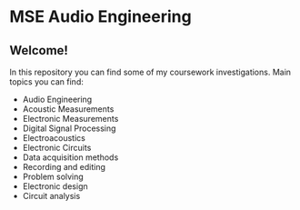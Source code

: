 # MSE Audio Engineering

## Welcome!

In this repository you can find some of my coursework investigations.
Main topics you can find:

- Audio Engineering
- Acoustic Measurements
- Electronic Measurements
- Digital Signal Processing
- Electroacoustics
- Electronic Circuits
- Data acquisition methods
- Recording and editing
- Problem solving
- Electronic design
- Circuit analysis
